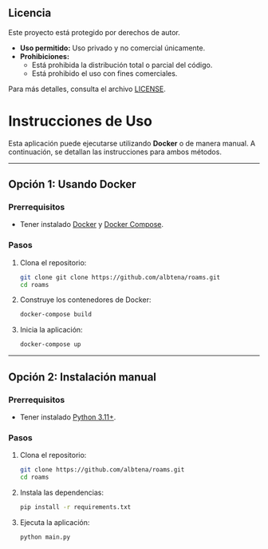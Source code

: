 ## Licencia
Este proyecto está protegido por derechos de autor.

- **Uso permitido:** Uso privado y no comercial únicamente.
- **Prohibiciones:**
  - Está prohibida la distribución total o parcial del código.
  - Está prohibido el uso con fines comerciales.

Para más detalles, consulta el archivo [LICENSE](LICENSE).

# Instrucciones de Uso

Esta aplicación puede ejecutarse utilizando **Docker** o de manera manual. A continuación, se detallan las instrucciones para ambos métodos.

---

## Opción 1: Usando Docker

### Prerrequisitos
- Tener instalado [Docker](https://www.docker.com/) y [Docker Compose](https://docs.docker.com/compose/).

### Pasos
1. Clona el repositorio:
   ```bash
   git clone git clone https://github.com/albtena/roams.git
   cd roams
   ```
2. Construye los contenedores de Docker:
   ```bash
   docker-compose build
   ```
3. Inicia la aplicación:
   ```bash
   docker-compose up
   ```

---

## Opción 2: Instalación manual

### Prerrequisitos
- Tener instalado [Python 3.11+](https://www.python.org/).

### Pasos
1. Clona el repositorio:
   ```bash
   git clone https://github.com/albtena/roams.git
   cd roams
   ```
2. Instala las dependencias:
   ```bash
   pip install -r requirements.txt
   ```
3. Ejecuta la aplicación:
   ```bash
   python main.py
   


